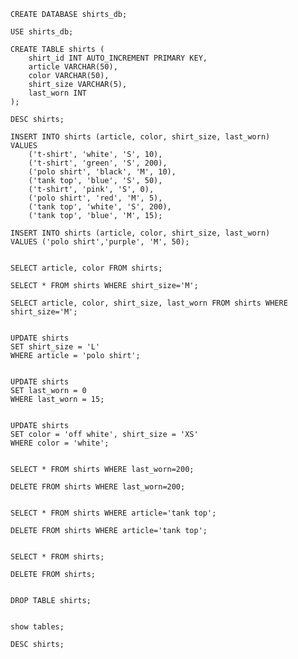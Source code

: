     CREATE DATABASE shirts_db;
     
    USE shirts_db;
     
    CREATE TABLE shirts (
        shirt_id INT AUTO_INCREMENT PRIMARY KEY,
        article VARCHAR(50),
        color VARCHAR(50),
        shirt_size VARCHAR(5),
        last_worn INT
    );
     
    DESC shirts;
     
    INSERT INTO shirts (article, color, shirt_size, last_worn)  
    VALUES 
    	('t-shirt', 'white', 'S', 10),
    	('t-shirt', 'green', 'S', 200),
    	('polo shirt', 'black', 'M', 10),
    	('tank top', 'blue', 'S', 50),
    	('t-shirt', 'pink', 'S', 0),
    	('polo shirt', 'red', 'M', 5),
    	('tank top', 'white', 'S', 200),
    	('tank top', 'blue', 'M', 15);
     
    INSERT INTO shirts (article, color, shirt_size, last_worn)
    VALUES ('polo shirt','purple', 'M', 50);

    
    SELECT article, color FROM shirts;
     
    SELECT * FROM shirts WHERE shirt_size='M';
     
    SELECT article, color, shirt_size, last_worn FROM shirts WHERE shirt_size='M';


    UPDATE shirts 
    SET shirt_size = 'L'
    WHERE article = 'polo shirt';
        
        
    UPDATE shirts 
    SET last_worn = 0
    WHERE last_worn = 15;
        
        
    UPDATE shirts 
    SET color = 'off white', shirt_size = 'XS'
    WHERE color = 'white';


    SELECT * FROM shirts WHERE last_worn=200;
     
    DELETE FROM shirts WHERE last_worn=200;
     
     
    SELECT * FROM shirts WHERE article='tank top';
     
    DELETE FROM shirts WHERE article='tank top';
     
    
    SELECT * FROM shirts;
     
    DELETE FROM shirts;
    
     
    DROP TABLE shirts;
     
     
    show tables;
     
    DESC shirts;